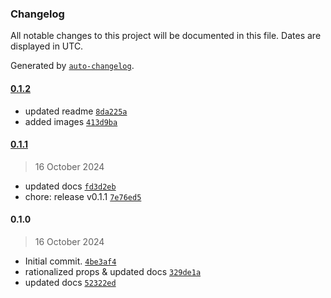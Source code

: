 ### Changelog

All notable changes to this project will be documented in this file. Dates are displayed in UTC.

Generated by [`auto-changelog`](https://github.com/CookPete/auto-changelog).

#### [0.1.2](https://github.com/karmaniverous/controlled-proxy/compare/0.1.1...0.1.2)

- updated readme [`8da225a`](https://github.com/karmaniverous/controlled-proxy/commit/8da225a79eaa2f5ede18ddf563e32ee7c0ea9ec4)
- added images [`413d9ba`](https://github.com/karmaniverous/controlled-proxy/commit/413d9ba6790d42eda00b33d1ecbf438c43d446ac)

#### [0.1.1](https://github.com/karmaniverous/controlled-proxy/compare/0.1.0...0.1.1)

> 16 October 2024

- updated docs [`fd3d2eb`](https://github.com/karmaniverous/controlled-proxy/commit/fd3d2ebcdfe76aaa9f251920c79e936a2a12f1d0)
- chore: release v0.1.1 [`7e76ed5`](https://github.com/karmaniverous/controlled-proxy/commit/7e76ed566b9f5b67727740134a92c1deb0333d98)

#### 0.1.0

> 16 October 2024

- Initial commit. [`4be3af4`](https://github.com/karmaniverous/controlled-proxy/commit/4be3af495a52294f72aefe0374a5bbaae216ad40)
- rationalized props & updated docs [`329de1a`](https://github.com/karmaniverous/controlled-proxy/commit/329de1af0e8c6aacdc53c118130bba003bc603d2)
- updated docs [`52322ed`](https://github.com/karmaniverous/controlled-proxy/commit/52322eda7f28abb87186732028404504bd703c33)
